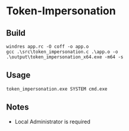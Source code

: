 # Token-Impersonation
 
## Build
```
windres app.rc -O coff -o app.o
gcc .\src\token_impersonation.c .\app.o -o .\output\token_impersonation_x64.exe -m64 -s
```

## Usage
```
token_impersonation.exe SYSTEM cmd.exe
```

## Notes
- Local Administrator is required
